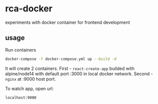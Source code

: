 # rca-docker
experiments with docker container for frontend development

## usage
Run containers

```bash
docker-compose -f docker-compose.yml up --build -d
```

It will create 2 containers. First - `react-create-app` builded with alpine/node14 with default port :3000 in local docker network. 
Second - `nginx` at :9000 host port. 

To watch app, open url:

```
localhost:9000
```

